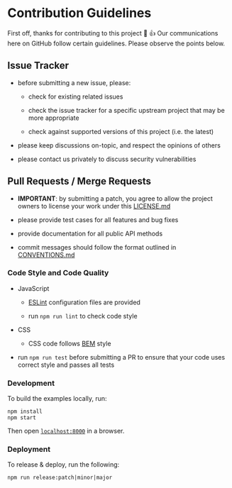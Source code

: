# Contribution Guidelines

First off, thanks for contributing to this project :tada: :thumbsup:
Our communications here on GitHub follow certain guidelines. Please observe the points below.

## Issue Tracker

- before submitting a new issue, please:

    - check for existing related issues

    - check the issue tracker for a specific upstream project that may be more appropriate

    - check against supported versions of this project (i.e. the latest)

- please keep discussions on-topic, and respect the opinions of others

- please contact us privately to discuss security vulnerabilities


## Pull Requests / Merge Requests

- **IMPORTANT**: by submitting a patch, you agree to allow the project owners to license your work under this [LICENSE.md](LICENSE.md)

- please provide test cases for all features and bug fixes

- provide documentation for all public API methods

- commit messages should follow the format outlined in [CONVENTIONS.md](CONVENTIONS.md)

### Code Style and Code Quality

- JavaScript

   - [ESLint](https://eslint.org/) configuration files are provided

   - run `npm run lint` to check code style

- CSS

    - CSS code follows [BEM](http://getbem.com/naming/) style

- run `npm run test` before submitting a PR to ensure that your code uses correct style and passes all tests

### Development

To build the examples locally, run:

```
npm install
npm start
```

Then open [`localhost:8000`](http://localhost:8000) in a browser.

### Deployment

To release & deploy, run the following:

```
npm run release:patch|minor|major
```
